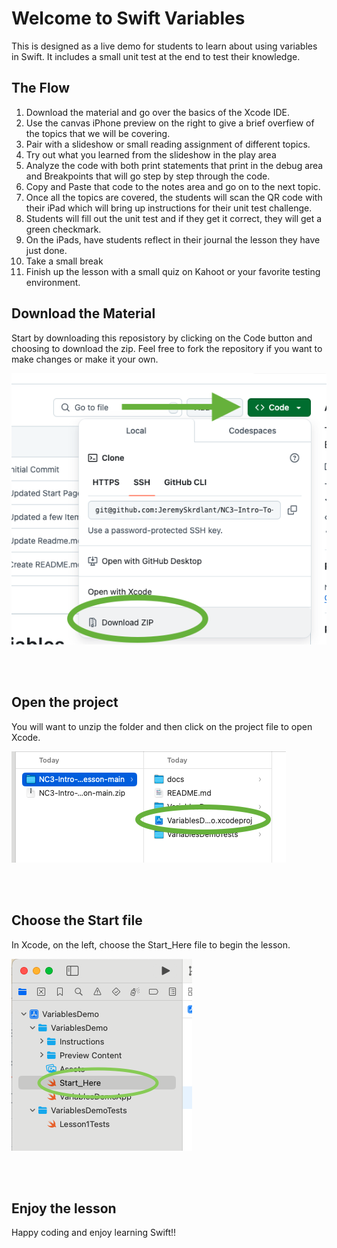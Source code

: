 # Welcome to Swift Variables
This is designed as a live demo for students to learn about using variables in Swift.  It includes a small unit test at the end to test their knowledge.  

## The Flow 
1. Download the material and go over the basics of the Xcode IDE.
2. Use the canvas iPhone preview on the right to give a brief overfiew of the topics that we will be covering.
3. Pair with a slideshow or small reading assignment of different topics.
4. Try out what you learned from the slideshow in the play area
5. Analyze the code with both print statements that print in the debug area and Breakpoints that will go step by step through the code.
6. Copy and Paste that code to the notes area and go on to the next topic.
7. Once all the topics are covered, the students will scan the QR code with their iPad which will bring up instructions for their unit test challenge.
8. Students will fill out the unit test and if they get it correct, they will get a green checkmark.
9. On the iPads, have students reflect in their journal the lesson they have just done. 
10. Take a small break
11. Finish up the lesson with a small quiz on Kahoot or your favorite testing environment. 

## Download the Material
Start by downloading this reposistory by clicking on the Code button and choosing to download the zip.  Feel free to fork the repository if you want to make changes or make it your own. 

![Click Code and then Zip](docs/DownloadZip.png)

<br><br>

## Open the project
You will want to unzip the folder and then click on the project file to open Xcode. 

![Click on the project file to begin](docs/OpenProjectFile.png)

<br><br>

## Choose the Start file 
In Xcode, on the left, choose the Start_Here file to begin the lesson. 

![Choose the start here file](docs/StartHere.png)

<br><br>

## Enjoy the lesson 
Happy coding and enjoy learning Swift!! 
